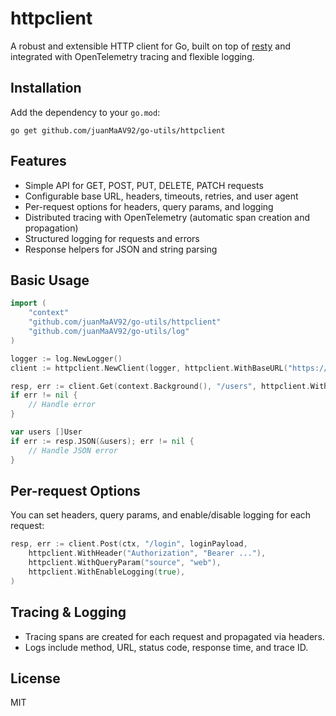 # httpclient

A robust and extensible HTTP client for Go, built on top of [resty](https://github.com/go-resty/resty) and integrated with OpenTelemetry tracing and flexible logging.

## Installation

Add the dependency to your `go.mod`:

```
go get github.com/juanMaAV92/go-utils/httpclient
```

## Features
- Simple API for GET, POST, PUT, DELETE, PATCH requests
- Configurable base URL, headers, timeouts, retries, and user agent
- Per-request options for headers, query params, and logging
- Distributed tracing with OpenTelemetry (automatic span creation and propagation)
- Structured logging for requests and errors
- Response helpers for JSON and string parsing

## Basic Usage

```go
import (
    "context"
    "github.com/juanMaAV92/go-utils/httpclient"
    "github.com/juanMaAV92/go-utils/log"
)

logger := log.NewLogger()
client := httpclient.NewClient(logger, httpclient.WithBaseURL("https://api.example.com"))

resp, err := client.Get(context.Background(), "/users", httpclient.WithQueryParam("active", "true"))
if err != nil {
    // Handle error
}

var users []User
if err := resp.JSON(&users); err != nil {
    // Handle JSON error
}
```

## Per-request Options
You can set headers, query params, and enable/disable logging for each request:

```go
resp, err := client.Post(ctx, "/login", loginPayload,
    httpclient.WithHeader("Authorization", "Bearer ..."),
    httpclient.WithQueryParam("source", "web"),
    httpclient.WithEnableLogging(true),
)
```

## Tracing & Logging
- Tracing spans are created for each request and propagated via headers.
- Logs include method, URL, status code, response time, and trace ID.

## License

MIT
